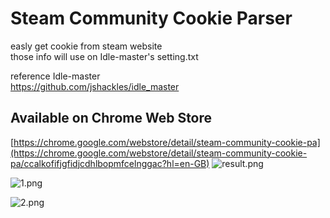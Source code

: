 # Steam Community Cookie Parser

easly get cookie from steam website  
those info will use on Idle-master's setting.txt

reference Idle-master  
https://github.com/jshackles/idle_master

## Available on Chrome Web Store
[https://chrome.google.com/webstore/detail/steam-community-cookie-pa](https://chrome.google.com/webstore/detail/steam-community-cookie-pa/ccalkofifjgfidjcdhlbopmfcelnggac?hl=en-GB)
![result.png](https://raw.githubusercontent.com/DerayGa/steam_cookie_parser_chrome_extension/master/images/store.png)

![1.png](https://raw.githubusercontent.com/DerayGa/steam_cookie_parser_chrome_extension/master/images/1.png)

![2.png](https://raw.githubusercontent.com/DerayGa/steam_cookie_parser_chrome_extension/master/images/2.png)